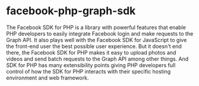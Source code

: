 # facebook-php-graph-sdk

The Facebook SDK for PHP is a library with powerful features that enable PHP developers to easily integrate Facebook login and make requests to the Graph API. It also plays well with the Facebook SDK for JavaScript to give the front-end user the best possible user experience. But it doesn't end there, the Facebook SDK for PHP makes it easy to upload photos and videos and send batch requests to the Graph API among other things. And SDK for PHP has many extensibility points giving PHP developers full control of how the SDK for PHP interacts with their specific hosting environment and web framework.
